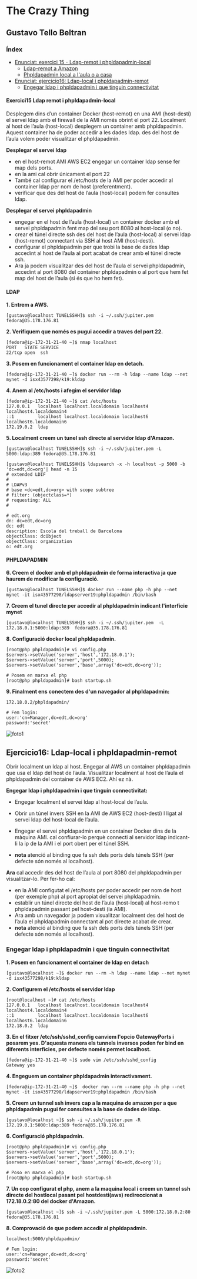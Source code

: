 # **The Crazy Thing**
## Gustavo Tello Beltran
### Índex

- [Enunciat: exercici 15 - Ldap-remot i phpldapadmin-local](#Exercici15-ldap-remot-i-phpldapadmin-local)
  - [Ldap-remot a Amazon](#LDAP)
  - [Phpldapadmin local a l'aula o a casa](#PHPLDAPADMIN)
- [Enunciat: ejercicio16: Ldap-local i phpldapadmin-remot](#Ejercicio16-Ldap-local-i-phpldapadmin-remot)
  - [Engegar ldap i phpldapadmin i que tinguin connectivitat](#engegar-ldap-i-phpldapadmin-i-que-tinguin-connectivitat)

#### Exercici15 Ldap remot i phpldapadmin-local

Desplegem dins d’un container Docker (host-remot) en una AMI (host-destí) el servei ldap amb el firewall de la AMI només obrint el port 22. Localment al host de l’aula (host-local) desplegem un container amb phpldapadmin. Aquest container ha de poder accedir a les dades ldap. des del host de l’aula volem poder visualitzar el phpldapadmin.

**Desplegar el servei ldap**

- en el host-remot AMI AWS EC2 engegar un container ldap sense fer map dels ports.
-  en la ami cal obrir únicament el port 22
-  També cal configurar el /etc/hosts de la AMI per poder accedir al container ldap per nom de host (preferentment).
-  verificar que des del host de l’aula (host-local) podem fer consultes ldap.

**Desplegar el servei phpldapadmin**

-  engegar en el host de l’aula (host-local) un container docker amb el servei phpldapadmin fent map del seu port 8080 al host-local (o no).
- crear el túnel directe ssh des del host de l’aula (host-local) al servei ldap (host-remot) connectant via SSH al host AMI (host-destí).
-  configurar el phpldapadmin per que trobi la base de dades ldap accedint al host de l’aula al port acabat de crear amb el túnel directe ssh.
-  Ara ja podem visualitzar des del host de l’aula el servei phpldapadmin, accedint al port 8080 del container phpldapadmin o al port que hem fet map del host de l’aula (si és que ho hem fet).


#### LDAP

__1. Entrem a AWS.__
```
[gustavo@localhost TUNELSSHH]$ ssh -i ~/.ssh/jupiter.pem fedora@35.178.176.81
```

__2. Verifiquem que només es pugui accedir a traves del port 22.__

```
[fedora@ip-172-31-21-40 ~]$ nmap localhost
PORT   STATE SERVICE
22/tcp open  ssh

```

__3. Posem en funcionament el container ldap en detach.__

```
[fedora@ip-172-31-21-40 ~]$ docker run --rm -h ldap --name ldap --net mynet -d isx43577298/k19:kldap
```

__4. Anem al /etc/hosts i afegim el servidor ldap__
```
[fedora@ip-172-31-21-40 ~]$ cat /etc/hosts
127.0.0.1   localhost localhost.localdomain localhost4 localhost4.localdomain4
::1         localhost localhost.localdomain localhost6 localhost6.localdomain6
172.19.0.2	ldap
```

__5. Localment creem un tunel ssh directe al servidor ldap d'Amazon.__

```
[gustavo@localhost TUNELSSHH]$ ssh -i ~/.ssh/jupiter.pem -L 5000:ldap:389 fedora@35.178.176.81

[gustavo@localhost TUNELSSHH]$ ldapsearch -x -h localhost -p 5000 -b 'dc=edt,dc=org'| head -n 15
# extended LDIF
#
# LDAPv3
# base <dc=edt,dc=org> with scope subtree
# filter: (objectclass=*)
# requesting: ALL
#

# edt.org
dn: dc=edt,dc=org
dc: edt
description: Escola del treball de Barcelona
objectClass: dcObject
objectClass: organization
o: edt.org
```
#### PHPLDAPADMIN

__6. Creem el docker amb el phpldapadmin de forma interactiva ja que haurem de modificar la configuració.__

```
[gustavo@localhost TUNELSSHH]$ docker run --name php -h php --net mynet -it isx43577298/ldapserver19:phpldapadmin /bin/bash
```

__7. Creem el tunel directe per accedir al phpldapadmin indicant l'interficie mynet__

```
[gustavo@localhost TUNELSSHH]$ ssh -i ~/.ssh/jupiter.pem  -L 172.18.0.1:5000:ldap:389  fedora@35.178.176.81
```

__8. Configuració docker local phpldapadmin.__

```
[root@php phpldapadmin]# vi config.php
$servers->setValue('server','host','172.18.0.1');
$servers->setValue('server','port',5000);
$servers->setValue('server','base',array('dc=edt,dc=org'));

# Posem en marxa el php
[root@php phpldapadmin]# bash startup.sh
```

__9. Finalment ens conectem des d'un navegador al phpldapadmin:__
```
172.18.0.2/phpldapadmin/

# Fem login:
user:'cn=Manager,dc=edt,dc=org'
password:'secret'
```
![foto1](./aux/ex15.png)



## Ejercicio16: Ldap-local i phpldapadmin-remot


Obrir localment un ldap al host. Engegar al AWS un container phpldapadmin que usa el ldap del host de l’aula. Visualitzar localment al host de l’aula el phpldapadmin del container de AWS EC2. Ahí ez nà.

**Engegar ldap i phpldapadmin i que tinguin connectivitat:**

- Engegar localment el servei ldap al host-local de l’aula.

-  Obrir un túnel invers SSH en la AMI de AWS EC2 (host-destí) l ligat al servei ldap del host-local de l’aula.

-  Engegar el servei phpldapadmin en un container Docker dins de la màquina AMI. cal confiurar-lo perquè connecti al servidor ldap indicant-li la ip de la AMI i el port obert per el túnel SSH.

-  **nota** atenció al binding que fa ssh dels ports dels túnels SSH (per defecte són només al localhost).



**Ara** cal accedir des del host de l’aula al port 8080 del phpldapadmin per visualitzar-lo. Per fer-ho cal:

- en la AMI configutat el /etc/hosts per poder accedir per nom de host (per exemple php) al port apropiat del servei phpldapadmin.
- establir un túnel directe del host de l’aula (host-local) al host-remo t phpldapadmin passant pel host-destí (la AMI).
-  Ara amb un navegador ja podem visualitzar localment des del host de l’aula el phpldapadmin connectant al pot directe acabat de crear.
- **nota** atenció al binding que fa ssh dels ports dels túnels SSH (per defecte són només al localhost).





### Engegar ldap i phpldapadmin i que tinguin connectivitat

__1. Posem en funcionament el container de ldap en detach__

```
[gustavo@localhost ~]$ docker run --rm -h ldap --name ldap --net mynet -d isx43577298/k19:kldap
```

__2. Configurem el /etc/hosts el servidor ldap__

```
[root@localhost ~]# cat /etc/hosts
127.0.0.1   localhost localhost.localdomain localhost4 localhost4.localdomain4
::1         localhost localhost.localdomain localhost6 localhost6.localdomain6
172.18.0.2	ldap
```

__3. En el fitxer /etc/ssh/sshd_config canviem l'opcio GatewayPorts i
posarem yes. D'aquesta manera els tunnels inversos poden fer bind en diferents interficies, per defecte només permet localhost.__

```
[fedora@ip-172-31-21-40 ~]$ sudo vim /etc/ssh/sshd_config
Gateway yes
```

__4. Engeguem un container phpldapadmin interactivament.__

```
[fedora@ip-172-31-21-40 ~]$  docker run --rm --name php -h php --net mynet -it isx43577298/ldapserver19:phpldapadmin /bin/bash
```

__5. Creem un tunnel ssh invers cap a la maquina de amazon per a que phpldapadmin pugui fer consultes a la base de dades de ldap.__

```
[gustavo@localhost ~]$ ssh -i ~/.ssh/jupiter.pem -R 172.19.0.1:5000:ldap:389 fedora@35.178.176.81
```

__6. Configuració phpldapadmin.__

```
[root@php phpldapadmin]# vi config.php
$servers->setValue('server','host','172.18.0.1');
$servers->setValue('server','port',5000);
$servers->setValue('server','base',array('dc=edt,dc=org'));

# Poso en marxa el php
[root@php phpldapadmin]# bash startup.sh
```

__7. Un cop configurat el php, anem a la maquina local i creem un tunnel ssh directe del hostlocal pasant pel hostdesti(aws) redireccionat a 172.18.0.2:80 del docker d'Amazon.__

```
[gustavo@localhost ~]$ ssh -i ~/.ssh/jupiter.pem -L 5000:172.18.0.2:80 fedora@35.178.176.81
```

__8. Comprovació de que podem accedir al phpldapadmin.__  
```
localhost:5000/phpldapadmin/

# Fem login:
user:'cn=Manager,dc=edt,dc=org'
password:'secret'
```

![foto2](./aux/ex16.png)
